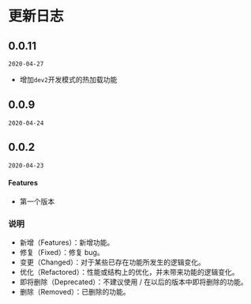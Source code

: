 # 更新日志

## 0.0.11

`2020-04-27`

- 增加`dev2`开发模式的热加载功能

## 0.0.9

`2020-04-24`

## 0.0.2

`2020-04-23`

#### Features

- 第一个版本


### 说明

+ 新增（Features）：新增功能。
+ 修复（Fixed）：修复 bug。
+ 变更（Changed）：对于某些已存在功能所发生的逻辑变化。
+ 优化（Refactored）：性能或结构上的优化，并未带来功能的逻辑变化。
+ 即将删除（Deprecated）：不建议使用 / 在以后的版本中即将删除的功能。
+ 删除（Removed）：已删除的功能。
